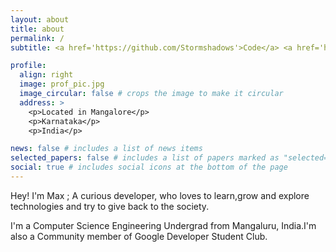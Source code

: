 ```yaml
---
layout: about
title: about
permalink: /
subtitle: <a href='https://github.com/Stormshadows'>Code</a> <a href='https://www.daijiworld.com/'>Chill</a>  Dream

profile:
  align: right
  image: prof_pic.jpg
  image_circular: false # crops the image to make it circular
  address: >
    <p>Located in Mangalore</p>
    <p>Karnataka</p>
    <p>India</p>

news: false # includes a list of news items
selected_papers: false # includes a list of papers marked as "selected={true}"
social: true # includes social icons at the bottom of the page
---
```


Hey! I'm Max ; A curious developer, who loves to learn,grow and explore technologies and try to give back to the society.

I'm a Computer Science Engineering Undergrad from Mangaluru, India.I'm also a Community member of Google Developer Student Club.
